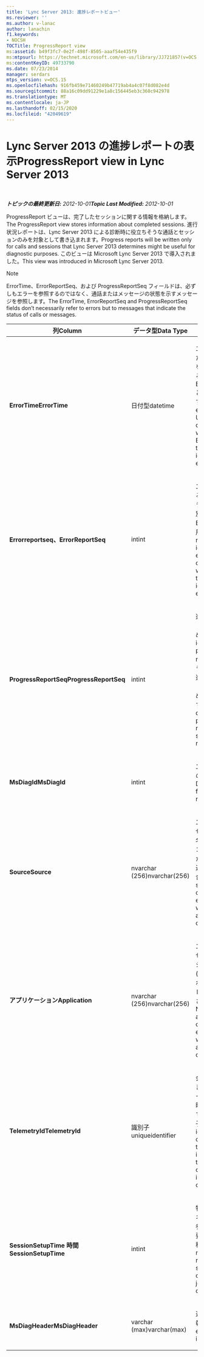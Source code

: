 ```yaml
---
title: 'Lync Server 2013: 進捗レポートビュー'
ms.reviewer: ''
ms.author: v-lanac
author: lanachin
f1.keywords:
- NOCSH
TOCTitle: ProgressReport view
ms:assetid: b49f3fc7-0e2f-498f-8505-aaaf54e435f9
ms:mtpsurl: https://technet.microsoft.com/en-us/library/JJ721857(v=OCS.15)
ms:contentKeyID: 49733790
ms.date: 07/23/2014
manager: serdars
mtps_version: v=OCS.15
ms.openlocfilehash: 916fb459e71460249b47719ab4a4c07f8d082e4d
ms.sourcegitcommit: 88a16c09dd91229e1a8c156445eb3c360c942978
ms.translationtype: MT
ms.contentlocale: ja-JP
ms.lasthandoff: 02/15/2020
ms.locfileid: "42049619"
---
```

<div data-xmlns="http://www.w3.org/1999/xhtml">

<div class="topic" data-xmlns="http://www.w3.org/1999/xhtml" data-msxsl="urn:schemas-microsoft-com:xslt" data-cs="http://msdn.microsoft.com/">

<div data-asp="http://msdn2.microsoft.com/asp">

# <a name="progressreport-view-in-lync-server-2013"></a><span data-ttu-id="592db-102">Lync Server 2013 の進捗レポートの表示</span><span class="sxs-lookup"><span data-stu-id="592db-102">ProgressReport view in Lync Server 2013</span></span>

</div>

<div id="mainSection">

<div id="mainBody">

<span> </span>

<span data-ttu-id="592db-103">_**トピックの最終更新日:** 2012-10-01_</span><span class="sxs-lookup"><span data-stu-id="592db-103">_**Topic Last Modified:** 2012-10-01_</span></span>

<span data-ttu-id="592db-104">ProgressReport ビューは、完了したセッションに関する情報を格納します。</span><span class="sxs-lookup"><span data-stu-id="592db-104">The ProgressReport view stores information about completed sessions.</span></span> <span data-ttu-id="592db-105">進行状況レポートは、Lync Server 2013 による診断時に役立ちそうな通話とセッションのみを対象として書き込まれます。</span><span class="sxs-lookup"><span data-stu-id="592db-105">Progress reports will be written only for calls and sessions that Lync Server 2013 determines might be useful for diagnostic purposes.</span></span> <span data-ttu-id="592db-106">このビューは Microsoft Lync Server 2013 で導入されました。</span><span class="sxs-lookup"><span data-stu-id="592db-106">This view was introduced in Microsoft Lync Server 2013.</span></span>

<div>


> [!NOTE]  
> <span data-ttu-id="592db-107">ErrorTime、ErrorReportSeq、および ProgressReportSeq フィールドは、必ずしもエラーを参照するのではなく、通話またはメッセージの状態を示すメッセージを参照します。</span><span class="sxs-lookup"><span data-stu-id="592db-107">The ErrorTime, ErrorReportSeq and ProgressReportSeq fields don’t necessarily refer to errors but to messages that indicate the status of calls or messages.</span></span>



</div>


<table>
<colgroup>
<col style="width: 33%" />
<col style="width: 33%" />
<col style="width: 33%" />
</colgroup>
<thead>
<tr class="header">
<th><span data-ttu-id="592db-108">列</span><span class="sxs-lookup"><span data-stu-id="592db-108">Column</span></span></th>
<th><span data-ttu-id="592db-109">データ型</span><span class="sxs-lookup"><span data-stu-id="592db-109">Data Type</span></span></th>
<th><span data-ttu-id="592db-110">詳細</span><span class="sxs-lookup"><span data-stu-id="592db-110">Details</span></span></th>
</tr>
</thead>
<tbody>
<tr class="odd">
<td><p><span data-ttu-id="592db-111"><strong>ErrorTime</strong></span><span class="sxs-lookup"><span data-stu-id="592db-111"><strong>ErrorTime</strong></span></span></p></td>
<td><p><span data-ttu-id="592db-112">日付型</span><span class="sxs-lookup"><span data-stu-id="592db-112">datetime</span></span></p></td>
<td><p><span data-ttu-id="592db-p102">エラーが発生した時刻。エラー を一意に識別するために ErrorReportSeq と併用されます。</span><span class="sxs-lookup"><span data-stu-id="592db-p102">Time of error occurred. Used in conjunction with ErrorReportSeq to uniquely identify an error.</span></span></p></td>
</tr>
<tr class="even">
<td><p><span data-ttu-id="592db-115"><strong>Errorreportseq、</strong></span><span class="sxs-lookup"><span data-stu-id="592db-115"><strong>ErrorReportSeq</strong></span></span></p></td>
<td><p><span data-ttu-id="592db-116">int</span><span class="sxs-lookup"><span data-stu-id="592db-116">int</span></span></p></td>
<td><p><span data-ttu-id="592db-p103">エラーを識別する ID 番号。エラーを一意に識別するために ErrorTime と併用されます。</span><span class="sxs-lookup"><span data-stu-id="592db-p103">ID number to identify the error. Used in conjunction with ErrorTime to uniquely identify an error.</span></span></p></td>
</tr>
<tr class="odd">
<td><p><span data-ttu-id="592db-119"><strong>ProgressReportSeq</strong></span><span class="sxs-lookup"><span data-stu-id="592db-119"><strong>ProgressReportSeq</strong></span></span></p></td>
<td><p><span data-ttu-id="592db-120">int</span><span class="sxs-lookup"><span data-stu-id="592db-120">int</span></span></p></td>
<td><p><span data-ttu-id="592db-121">進行状況レポートを識別するための ID。</span><span class="sxs-lookup"><span data-stu-id="592db-121">ID to identify the progress report.</span></span> <span data-ttu-id="592db-122">同じエラー レポートの進行状況レポートを区別するために使用されます。</span><span class="sxs-lookup"><span data-stu-id="592db-122">Used to distinguish progress reports of the same error report.</span></span></p></td>
</tr>
<tr class="even">
<td><p><span data-ttu-id="592db-123"><strong>MsDiagId</strong></span><span class="sxs-lookup"><span data-stu-id="592db-123"><strong>MsDiagId</strong></span></span></p></td>
<td><p><span data-ttu-id="592db-124">int</span><span class="sxs-lookup"><span data-stu-id="592db-124">int</span></span></p></td>
<td><p><span data-ttu-id="592db-125">エラー レポートの診断 ID。</span><span class="sxs-lookup"><span data-stu-id="592db-125">Diagnostic ID for the error report.</span></span></p></td>
</tr>
<tr class="odd">
<td><p><span data-ttu-id="592db-126"><strong>Source</strong></span><span class="sxs-lookup"><span data-stu-id="592db-126"><strong>Source</strong></span></span></p></td>
<td><p><span data-ttu-id="592db-127">nvarchar (256)</span><span class="sxs-lookup"><span data-stu-id="592db-127">nvarchar(256)</span></span></p></td>
<td><p><span data-ttu-id="592db-128">エラーを発生させたサーバーの名前 (サーバー コンポーネントからレポートが送信された場合)。</span><span class="sxs-lookup"><span data-stu-id="592db-128">Name of server that originated the error (if report was sent from a server component).</span></span></p></td>
</tr>
<tr class="even">
<td><p><span data-ttu-id="592db-129"><strong>アプリケーション</strong></span><span class="sxs-lookup"><span data-stu-id="592db-129"><strong>Application</strong></span></span></p></td>
<td><p><span data-ttu-id="592db-130">nvarchar (256)</span><span class="sxs-lookup"><span data-stu-id="592db-130">nvarchar(256)</span></span></p></td>
<td><p><span data-ttu-id="592db-131">エラーを発生させたアプリケーションの名前 (サーバー コンポーネントからレポートが送信された場合)。</span><span class="sxs-lookup"><span data-stu-id="592db-131">Name of application that originated the error (if report was sent from a server component).</span></span></p></td>
</tr>
<tr class="odd">
<td><p><span data-ttu-id="592db-132"><strong>TelemetryId</strong></span><span class="sxs-lookup"><span data-stu-id="592db-132"><strong>TelemetryId</strong></span></span></p></td>
<td><p><span data-ttu-id="592db-133">識別子</span><span class="sxs-lookup"><span data-stu-id="592db-133">uniqueidentifier</span></span></p></td>
<td><p><span data-ttu-id="592db-134">会議に関するさまざまなコンポーネントの参加時間情報に関係する一意の識別子。</span><span class="sxs-lookup"><span data-stu-id="592db-134">Unique identifier correlating join time information for the different components involved in a conference.</span></span></p></td>
</tr>
<tr class="even">
<td><p><span data-ttu-id="592db-135"><strong>SessionSetupTime 時間</strong></span><span class="sxs-lookup"><span data-stu-id="592db-135"><strong>SessionSetupTime</strong></span></span></p></td>
<td><p><span data-ttu-id="592db-136">int</span><span class="sxs-lookup"><span data-stu-id="592db-136">int</span></span></p></td>
<td><p><span data-ttu-id="592db-137">特定のコンポーネントが会議に参加するのに必要な時間 (ミリ秒)。</span><span class="sxs-lookup"><span data-stu-id="592db-137">Time (in milliseconds) required for a specific component to join a conference.</span></span></p></td>
</tr>
<tr class="odd">
<td><p><span data-ttu-id="592db-138"><strong>MsDiagHeader</strong></span><span class="sxs-lookup"><span data-stu-id="592db-138"><strong>MsDiagHeader</strong></span></span></p></td>
<td><p><span data-ttu-id="592db-139">varchar (max)</span><span class="sxs-lookup"><span data-stu-id="592db-139">varchar(max)</span></span></p></td>
<td><p><span data-ttu-id="592db-140">追加のエラー情報。</span><span class="sxs-lookup"><span data-stu-id="592db-140">Additional error information.</span></span></p></td>
</tr>
</tbody>
</table>


</div>

<span> </span>

</div>

</div>

</div>

